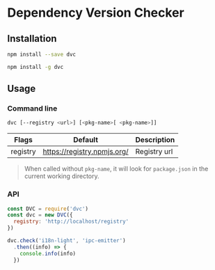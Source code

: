 # Dependency Version Checker

## Installation

```bash
npm install --save dvc
```

```bash
npm install -g dvc
```

## Usage

### Command line

```bash
dvc [--registry <url>] [<pkg-name>[ <pkg-name>]]
```

 Flags   | Default                     | Description
-------- | --------------------------- | -----------
registry | https://registry.npmjs.org/ | Registry url

> When called without `pkg-name`, it will look for `package.json` in the current working directory.

### API

```javascript
const DVC = require('dvc')
const dvc = new DVC({
  registry: 'http://localhost/registry'
})

dvc.check('i18n-light', 'ipc-emitter')
  .then((info) => {
    console.info(info)
  })
```
